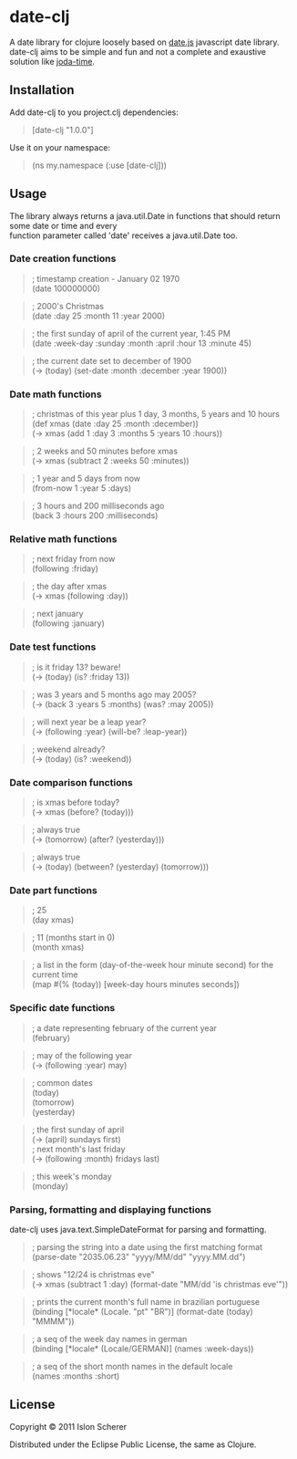# date-clj

A date library for clojure loosely based on [date.js](http://www.datejs.com/) javascript date library.<br/>
date-clj aims to be simple and fun and not a complete and exaustive solution like [joda-time](http://joda-time.sourceforge.net/).

## Installation

Add date-clj to you project.clj dependencies:

> [date-clj "1.0.0"]

Use it on your namespace:

> (ns my.namespace
>   (:use [date-clj]))

## Usage

The library always returns a java.util.Date in functions that should return some date or time and every<br/>
function parameter called 'date' receives a java.util.Date too.

### Date creation functions

> ; timestamp creation - January 02 1970<br/>
> (date 100000000)

> ; 2000's Christmas<br/>
> (date :day 25 :month 11 :year 2000)

> ; the first sunday of april of the current year, 1:45 PM<br/>
> (date :week-day :sunday :month :april :hour 13 :minute 45)

> ; the current date set to december of 1900<br/>
> (-> (today) (set-date :month :december :year 1900))

### Date math functions

> ; christmas of this year plus 1 day, 3 months, 5 years and 10 hours<br/>
> (def xmas (date :day 25 :month :december))<br/>
> (-> xmas (add 1 :day 3 :months 5 :years 10 :hours))

> ; 2 weeks and 50 minutes before xmas<br/>
> (-> xmas (subtract 2 :weeks 50 :minutes))

> ; 1 year and 5 days from now<br/>
> (from-now 1 :year 5 :days)

> ; 3 hours and 200 milliseconds ago<br/>
> (back 3 :hours 200 :milliseconds)

### Relative math functions

> ; next friday from now<br/>
> (following :friday)

> ; the day after xmas<br/>
> (-> xmas (following :day))

> ; next january<br/>
> (following :january)

### Date test functions

> ; is it friday 13? beware!<br/>
> (-> (today) (is? :friday 13))

> ; was 3 years and 5 months ago may 2005?<br/>
> (-> (back 3 :years 5 :months) (was? :may 2005))

> ; will next year be a leap year?<br/>
> (-> (following :year) (will-be? :leap-year))

> ; weekend already?<br/>
> (-> (today) (is? :weekend))

### Date comparison functions

> ; is xmas before today?<br/>
> (-> xmas (before? (today)))

> ; always true<br/>
> (-> (tomorrow) (after? (yesterday)))

> ; always true<br/>
> (-> (today) (between? (yesterday) (tomorrow)))

### Date part functions

> ; 25<br/>
> (day xmas)

> ; 11 (months start in 0)<br/>
> (month xmas)

> ; a list in the form (day-of-the-week hour minute second) for the current time<br/>
> (map #(% (today)) [week-day hours minutes seconds])

### Specific date functions

> ; a date representing february of the current year<br/>
> (february)

> ; may of the following year<br/>
> (-> (following :year) may)

> ; common dates<br/>
> (today)<br/>
> (tomorrow)<br/>
> (yesterday)

> ; the first sunday of april<br/>
> (-> (april) sundays first)<br/>
> ; next month's last friday<br/>
> (-> (following :month) fridays last)

> ; this week's monday<br/>
> (monday)

### Parsing, formatting and displaying functions

date-clj uses java.text.SimpleDateFormat for parsing and formatting.

> ; parsing the string into a date using the first matching format<br/>
> (parse-date "2035.06.23" "yyyy/MM/dd" "yyyy.MM.dd")

> ; shows "12/24 is christmas eve"<br/>
> (-> xmas (subtract 1 :day) (format-date "MM/dd 'is christmas eve'"))

> ; prints the current month's full name in  brazilian portuguese<br/>
> (binding \[\*locale\* (Locale. "pt" "BR")\] (format-date (today) "MMMM"))

> ; a seq of the week day names in german<br/>
> (binding \[\*locale\* (Locale/GERMAN)\] (names :week-days))

> ; a seq of the short month names in the default locale<br/>
> (names :months :short)

## License

Copyright © 2011 Islon Scherer

Distributed under the Eclipse Public License, the same as Clojure.
